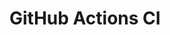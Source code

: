 # GitHub Actions CI











































































































































































































































































































































































































































































































































































































































































































































































































































































































































































































































































































































































































































































































































































































































































































































































































































































































































































































































































































































































































































































































































































































































































































































































































































































































































































































































































































































































































































































































































































































































































































































































































































































































































































































































































































































































































































































































































